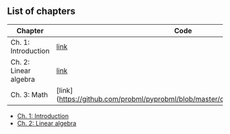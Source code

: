 ## List of chapters

|Chapter|Code|HTML|
|-------|----|----|
|Ch. 1: Introduction|[link](https://github.com/probml/pyprobml/blob/master/chapters/intro/README.md)|(https://htmlpreview.github.io/?https://github.com/probml/pyprobml/blob/master/chapters/intro/intro.html)|
|Ch. 2: Linear algebra|[link](https://github.com/probml/pyprobml/blob/master/chapters/linalg/README.md)|(https://htmlpreview.github.io/?https://github.com/probml/pyprobml/blob/master/chapters/linalg/linalg.html)|
|Ch. 3: Math|[link](https://github.com/probml/pyprobml/blob/master/chapters/math/README.md|(https://htmlpreview.github.io/?https://github.com/probml/pyprobml/blob/master/chapters/math/math.html)|


* [Ch. 1: Introduction](https://github.com/probml/pyprobml/blob/master/chapters/intro/README.md)
* [Ch. 2: Linear algebra](https://github.com/probml/pyprobml/blob/master/chapters/linalg/README.md)
